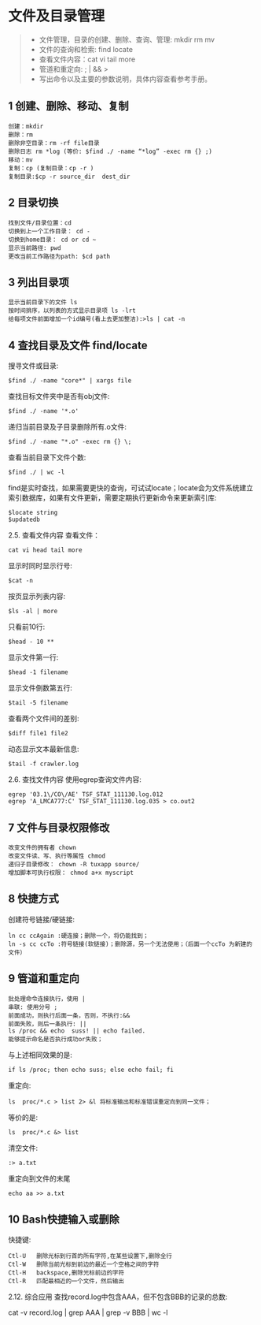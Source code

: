# 文件及目录管理

> * 文件管理，目录的创建、删除、查询、管理: mkdir rm mv
> * 文件的查询和检索: find locate
> * 查看文件内容：cat vi tail more
> * 管道和重定向: ; | && >
> * 写出命令以及主要的参数说明，具体内容查看参考手册。

## 1 创建、删除、移动、复制
```
创建：mkdir
删除：rm
删除非空目录：rm -rf file目录
删除日志 rm *log (等价: $find ./ -name “*log” -exec rm {} ;)
移动：mv
复制：cp (复制目录：cp -r )
复制目录:$cp -r source_dir  dest_dir
```
## 2 目录切换
```
找到文件/目录位置：cd
切换到上一个工作目录： cd -
切换到home目录： cd or cd ~
显示当前路径: pwd
更改当前工作路径为path: $cd path
```

## 3 列出目录项
```
显示当前目录下的文件 ls
按时间排序，以列表的方式显示目录项 ls -lrt
给每项文件前面增加一个id编号(看上去更加整洁):>ls | cat -n
```

## 4 查找目录及文件 find/locate
搜寻文件或目录:
```
$find ./ -name "core*" | xargs file
```
查找目标文件夹中是否有obj文件:
```
$find ./ -name '*.o'
```
递归当前目录及子目录删除所有.o文件:
```
$find ./ -name "*.o" -exec rm {} \;
```
查看当前目录下文件个数:
```
$find ./ | wc -l
```
find是实时查找，如果需要更快的查询，可试试locate；locate会为文件系统建立索引数据库，如果有文件更新，需要定期执行更新命令来更新索引库:
```
$locate string
$updatedb
```

2.5. 查看文件内容
查看文件：
```
cat vi head tail more
```
显示时同时显示行号:
```
$cat -n
```
按页显示列表内容:
```
$ls -al | more
```
只看前10行:
```
$head - 10 **
```
显示文件第一行:
```
$head -1 filename
```
显示文件倒数第五行:
```
$tail -5 filename
```
查看两个文件间的差别:
```
$diff file1 file2
```
动态显示文本最新信息:
```
$tail -f crawler.log
```

2.6. 查找文件内容
使用egrep查询文件内容:
```
egrep '03.1\/CO\/AE' TSF_STAT_111130.log.012
egrep 'A_LMCA777:C' TSF_STAT_111130.log.035 > co.out2
```

## 7 文件与目录权限修改
```
改变文件的拥有者 chown
改变文件读、写、执行等属性 chmod
递归子目录修改： chown -R tuxapp source/
增加脚本可执行权限： chmod a+x myscript
```
## 8 快捷方式
创建符号链接/硬链接:
```
ln cc ccAgain :硬连接；删除一个，将仍能找到；
ln -s cc ccTo :符号链接(软链接)；删除源，另一个无法使用；（后面一个ccTo 为新建的文件）
```

## 9 管道和重定向
```
批处理命令连接执行，使用 |
串联: 使用分号 ;
前面成功，则执行后面一条，否则，不执行:&&
前面失败，则后一条执行: ||
ls /proc && echo  suss! || echo failed.
能够提示命名是否执行成功or失败；
```

与上述相同效果的是:
```
if ls /proc; then echo suss; else echo fail; fi
```
重定向:
```
ls  proc/*.c > list 2> &l 将标准输出和标准错误重定向到同一文件；
```
等价的是:
```
ls  proc/*.c &> list
```
清空文件:
```
:> a.txt
```
重定向到文件的末尾
```
echo aa >> a.txt
```


## 10 Bash快捷输入或删除
快捷键:
```
Ctl-U   删除光标到行首的所有字符,在某些设置下,删除全行
Ctl-W   删除当前光标到前边的最近一个空格之间的字符
Ctl-H   backspace,删除光标前边的字符
Ctl-R   匹配最相近的一个文件，然后输出
```
2.12. 综合应用
查找record.log中包含AAA，但不包含BBB的记录的总数:

cat -v record.log | grep AAA | grep -v BBB | wc -l